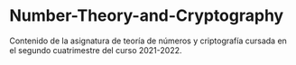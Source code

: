 # Number-Theory-and-Cryptography
Contenido de la asignatura de teoría de números y criptografía cursada en el segundo cuatrimestre del curso 2021-2022. 


